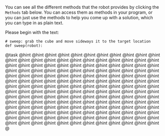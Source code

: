 

You can see all the different methods that the robot provides by clicking the
`Methods` tab below. You can access them as methods in your program, or you can
just use the methods to help you come up with a solution, which you can type
in as plain text.

Please begin with the text:
```
# sweep: grab the cube and move sideways it to the target location
def sweep(robot):
```

@task
@hint
@hint
@hint
@hint
@hint
@hint
@hint
@hint
@hint
@hint
@hint
@hint
@hint
@hint
@hint
@hint
@hint
@hint
@hint
@hint
@hint
@hint
@hint
@hint
@hint
@hint
@hint
@hint
@hint
@hint
@hint
@hint
@hint
@hint
@hint
@hint
@hint
@hint
@hint
@hint
@hint
@hint
@hint
@hint
@hint
@hint
@hint
@hint
@hint
@hint
@hint
@hint
@hint
@hint
@hint
@hint
@hint
@hint
@hint
@hint
@hint
@hint
@hint
@hint
@hint
@hint
@hint
@hint
@hint
@hint
@hint
@hint
@hint
@hint
@hint
@hint
@hint
@hint
@hint
@hint
@hint
@hint
@hint
@hint
@hint
@hint
@hint
@hint
@hint
@hint
@hint
@hint
@hint
@hint
@hint
@hint
@hint
@hint
@hint
@hint
@hint
@hint
@hint
@hint
@hint
@hint
@hint
@hint
@hint
@hint
@hint
@hint
@hint
@hint
@hint
@hint
@hint
@hint
@hint
@hint
@hint
@hint
@hint
@hint
@hint
@hint
@hint
@hint
@hint
@hint
@hint
@hint
@hint
@hint
@hint
@hint
@hint
@hint
@hint
@hint
@hint
@hint
@hint
@hint
@hint
@hint
@hint
@hint
@hint
@hint
@hint
@hint
@hint
@hint
@hint
@hint
@hint
@hint
@hint
@hint
@hint
@hint
@hint
@hint
@hint
@hint
@hint
@